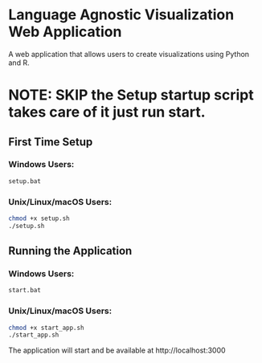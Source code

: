 # Language Agnostic Visualization Web Application

A web application that allows users to create visualizations using Python and R.

# NOTE: SKIP the Setup startup script takes care of it just run start.

## First Time Setup

### Windows Users:
```bash
setup.bat
```

### Unix/Linux/macOS Users:
```bash
chmod +x setup.sh
./setup.sh
```


## Running the Application

### Windows Users:
```bash
start.bat
```

### Unix/Linux/macOS Users:
```bash
chmod +x start_app.sh
./start_app.sh
```

The application will start and be available at http://localhost:3000
